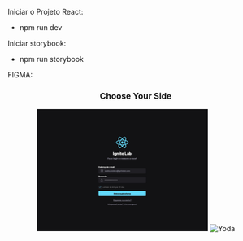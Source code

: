 Iniciar o Projeto React: 
- npm run dev


Iniciar storybook:
- npm run storybook


FIGMA:

<div align="center">
    <h3>Choose Your Side</h3>
    <img src="https://github.com/SauloCandeira/ignite-lab-design-system/blob/master/Figma/d59f3587-e46c-4a72-8764-cdbb5ed3b0ea.jpeg?raw=true" alt="Vader" height="240">
    <img src="https://raw.githubusercontent.com/scarmuega/choose-your-side/master/yoda.svg?sanitize=true#gh-light-mode-only" alt="Yoda" height="240">
</div>

